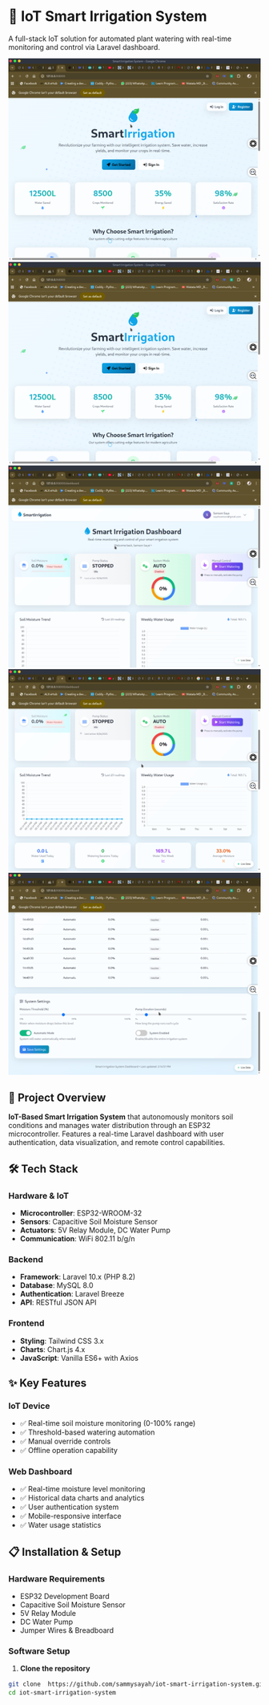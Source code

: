 # 🌱 IoT Smart Irrigation System

A full-stack IoT solution for automated plant watering with real-time monitoring and control via Laravel dashboard.

![Project Banner](assets/welcomeirrigation.png) 
![Welcome Page](assets/welcomeirrigation.png)
![Homepage](assets/homepage.png)
![Charts](assets/charts.png)
![Settings](assets/settings.png)


## 🚀 Project Overview

**IoT-Based Smart Irrigation System** that autonomously monitors soil conditions and manages water distribution through an ESP32 microcontroller. Features a real-time Laravel dashboard with user authentication, data visualization, and remote control capabilities.

## 🛠 Tech Stack

### Hardware & IoT
- **Microcontroller**: ESP32-WROOM-32
- **Sensors**: Capacitive Soil Moisture Sensor
- **Actuators**: 5V Relay Module, DC Water Pump
- **Communication**: WiFi 802.11 b/g/n

### Backend
- **Framework**: Laravel 10.x (PHP 8.2)
- **Database**: MySQL 8.0
- **Authentication**: Laravel Breeze
- **API**: RESTful JSON API

### Frontend
- **Styling**: Tailwind CSS 3.x
- **Charts**: Chart.js 4.x
- **JavaScript**: Vanilla ES6+ with Axios

## ✨ Key Features

### IoT Device
- ✅ Real-time soil moisture monitoring (0-100% range)
- ✅ Threshold-based watering automation
- ✅ Manual override controls
- ✅ Offline operation capability

### Web Dashboard
- ✅ Real-time moisture level monitoring
- ✅ Historical data charts and analytics
- ✅ User authentication system
- ✅ Mobile-responsive interface
- ✅ Water usage statistics

## 📋 Installation & Setup

### Hardware Requirements
- ESP32 Development Board
- Capacitive Soil Moisture Sensor
- 5V Relay Module
- DC Water Pump
- Jumper Wires & Breadboard

### Software Setup

1. **Clone the repository**
```bash
git clone  https://github.com/sammysayah/iot-smart-irrigation-system.git
cd iot-smart-irrigation-system

